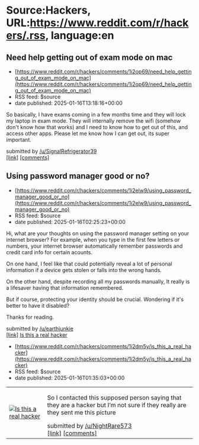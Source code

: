 # Source:Hackers, URL:https://www.reddit.com/r/hackers/.rss, language:en

## Need help getting out of exam mode on mac
 - [https://www.reddit.com/r/hackers/comments/1i2op69/need_help_getting_out_of_exam_mode_on_mac](https://www.reddit.com/r/hackers/comments/1i2op69/need_help_getting_out_of_exam_mode_on_mac)
 - RSS feed: $source
 - date published: 2025-01-16T13:18:16+00:00

<!-- SC_OFF --><div class="md"><p>So basically, I have exams coming in a few months time and they will lock my laptop in exam mode. They will internally remove the wifi (somehow don&#39;t know how that works) and I need to know how to get out of this, and access other apps. Please let me know how I can get out, its super important. </p> </div><!-- SC_ON --> &#32; submitted by &#32; <a href="https://www.reddit.com/user/SignalRefrigerator39"> /u/SignalRefrigerator39 </a> <br/> <span><a href="https://www.reddit.com/r/hackers/comments/1i2op69/need_help_getting_out_of_exam_mode_on_mac/">[link]</a></span> &#32; <span><a href="https://www.reddit.com/r/hackers/comments/1i2op69/need_help_getting_out_of_exam_mode_on_mac/">[comments]</a></span>

## Using password manager good or no?
 - [https://www.reddit.com/r/hackers/comments/1i2elw9/using_password_manager_good_or_no](https://www.reddit.com/r/hackers/comments/1i2elw9/using_password_manager_good_or_no)
 - RSS feed: $source
 - date published: 2025-01-16T02:25:23+00:00

<!-- SC_OFF --><div class="md"><p>Hi, what are your thoughts on using the password manager setting on your internet browser? For example, when you type in the first few letters or numbers, your internet browser automatically remember passwords and credit card info for certain acounts. </p> <p>On one hand, I feel like that could potentially reveal a lot of personal information if a device gets stolen or falls into the wrong hands. </p> <p>On the other hand, despite recording all my passwords manually, It really is a lifesaver having that information remembered. </p> <p>But if course, protecting your identity should be crucial. Wondering if it&#39;s better to have it disabled? </p> <p>Thanks for reading. </p> </div><!-- SC_ON --> &#32; submitted by &#32; <a href="https://www.reddit.com/user/earthjunkie"> /u/earthjunkie </a> <br/> <span><a href="https://www.reddit.com/r/hackers/comments/1i2elw9/using_password_manager_good_or_no/">[link]</a></span> &#32; <span><a href="https://www.reddit

## Is this a real hacker
 - [https://www.reddit.com/r/hackers/comments/1i2dm5y/is_this_a_real_hacker](https://www.reddit.com/r/hackers/comments/1i2dm5y/is_this_a_real_hacker)
 - RSS feed: $source
 - date published: 2025-01-16T01:35:03+00:00

<table> <tr><td> <a href="https://www.reddit.com/r/hackers/comments/1i2dm5y/is_this_a_real_hacker/"> <img src="https://preview.redd.it/o3f5knzxe9de1.jpeg?width=640&amp;crop=smart&amp;auto=webp&amp;s=d0e2262cfd55a6da4162f57e3320af5849850a98" alt="Is this a real hacker" title="Is this a real hacker" /> </a> </td><td> <!-- SC_OFF --><div class="md"><p>So I contacted this supposed person saying that they are a hacker but I’m not sure if they really are they sent me this picture </p> </div><!-- SC_ON --> &#32; submitted by &#32; <a href="https://www.reddit.com/user/NightRare573"> /u/NightRare573 </a> <br/> <span><a href="https://i.redd.it/o3f5knzxe9de1.jpeg">[link]</a></span> &#32; <span><a href="https://www.reddit.com/r/hackers/comments/1i2dm5y/is_this_a_real_hacker/">[comments]</a></span> </td></tr></table>

